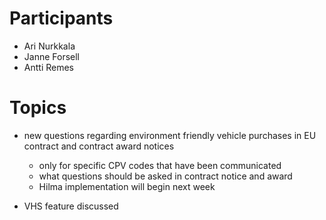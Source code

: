 # Participants

* Ari Nurkkala
* Janne Forsell
* Antti Remes

# Topics

* new questions regarding environment friendly vehicle purchases in EU contract and contract award notices
    * only for specific CPV codes that have been communicated
    * what questions should be asked in contract notice and award
    * Hilma implementation will begin next week
    
* VHS feature discussed
